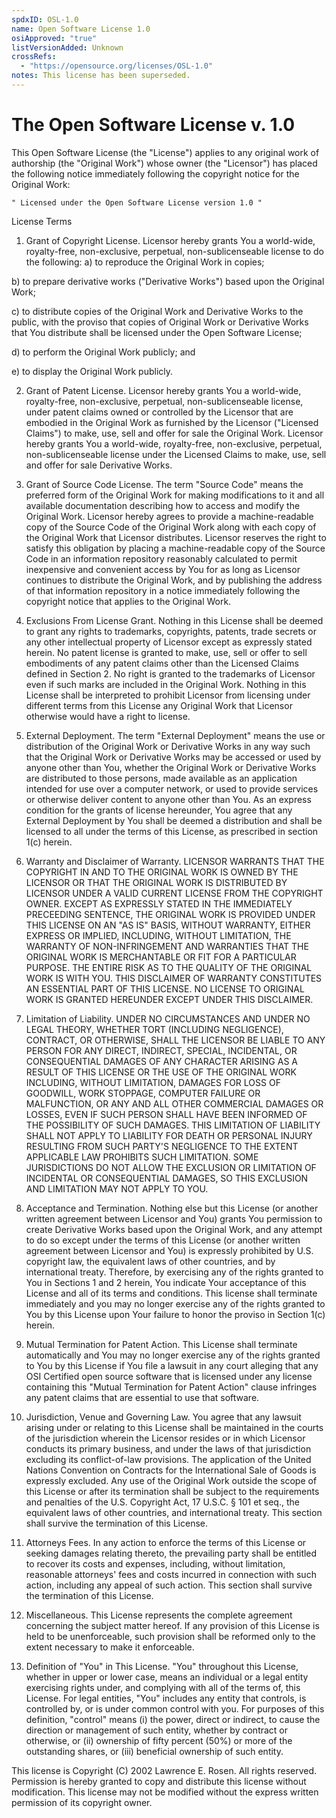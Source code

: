 ```yaml
---
spdxID: OSL-1.0
name: Open Software License 1.0
osiApproved: "true"
listVersionAdded: Unknown
crossRefs: 
  - "https://opensource.org/licenses/OSL-1.0"
notes: This license has been superseded.
---
```


# The Open Software License v. 1.0

This Open Software License (the "License") applies to any original work of authorship (the "Original Work") whose owner (the "Licensor") has placed the following notice immediately following the copyright notice for the Original Work:

```
" Licensed under the Open Software License version 1.0 "
```

License Terms

1) Grant of Copyright License. Licensor hereby grants You a world-wide, royalty-free, non-exclusive, perpetual, non-sublicenseable license to do the following:
  a) to reproduce the Original Work in copies;

  b) to prepare derivative works ("Derivative Works") based upon the Original Work;

  c) to distribute copies of the Original Work and Derivative Works to the public, with the proviso that copies of Original Work or Derivative Works that You distribute shall be licensed under the Open Software License;

  d) to perform the Original Work publicly; and

  e) to display the Original Work publicly.

2) Grant of Patent License. Licensor hereby grants You a world-wide, royalty-free, non-exclusive, perpetual, non-sublicenseable license, under patent claims owned or controlled by the Licensor that are embodied in the Original Work as furnished by the Licensor ("Licensed Claims") to make, use, sell and offer for sale the Original Work. Licensor hereby grants You a world-wide, royalty-free, non-exclusive, perpetual, non-sublicenseable license under the Licensed Claims to make, use, sell and offer for sale Derivative Works.

3) Grant of Source Code License. The term "Source Code" means the preferred form of the Original Work for making modifications to it and all available documentation describing how to access and modify the Original Work. Licensor hereby agrees to provide a machine-readable copy of the Source Code of the Original Work along with each copy of the Original Work that Licensor distributes. Licensor reserves the right to satisfy this obligation by placing a machine-readable copy of the Source Code in an information repository reasonably calculated to permit inexpensive and convenient access by You for as long as Licensor continues to distribute the Original Work, and by publishing the address of that information repository in a notice immediately following the copyright notice that applies to the Original Work.

4) Exclusions From License Grant. Nothing in this License shall be deemed to grant any rights to trademarks, copyrights, patents, trade secrets or any other intellectual property of Licensor except as expressly stated herein. No patent license is granted to make, use, sell or offer to sell embodiments of any patent claims other than the Licensed Claims defined in Section 2. No right is granted to the trademarks of Licensor even if such marks are included in the Original Work. Nothing in this License shall be interpreted to prohibit Licensor from licensing under different terms from this License any Original Work that Licensor otherwise would have a right to license.

5) External Deployment. The term "External Deployment" means the use or distribution of the Original Work or Derivative Works in any way such that the Original Work or Derivative Works may be accessed or used by anyone other than You, whether the Original Work or Derivative Works are distributed to those persons, made available as an application intended for use over a computer network, or used to provide services or otherwise deliver content to anyone other than You. As an express condition for the grants of license hereunder, You agree that any External Deployment by You shall be deemed a distribution and shall be licensed to all under the terms of this License, as prescribed in section 1(c) herein.

6) Warranty and Disclaimer of Warranty. LICENSOR WARRANTS THAT THE COPYRIGHT IN AND TO THE ORIGINAL WORK IS OWNED BY THE LICENSOR OR THAT THE ORIGINAL WORK IS DISTRIBUTED BY LICENSOR UNDER A VALID CURRENT LICENSE FROM THE COPYRIGHT OWNER. EXCEPT AS EXPRESSLY STATED IN THE IMMEDIATELY PRECEEDING SENTENCE, THE ORIGINAL WORK IS PROVIDED UNDER THIS LICENSE ON AN "AS IS" BASIS, WITHOUT WARRANTY, EITHER EXPRESS OR IMPLIED, INCLUDING, WITHOUT LIMITATION, THE WARRANTY OF NON-INFRINGEMENT AND WARRANTIES THAT THE ORIGINAL WORK IS MERCHANTABLE OR FIT FOR A PARTICULAR PURPOSE. THE ENTIRE RISK AS TO THE QUALITY OF THE ORIGINAL WORK IS WITH YOU. THIS DISCLAIMER OF WARRANTY CONSTITUTES AN ESSENTIAL PART OF THIS LICENSE. NO LICENSE TO ORIGINAL WORK IS GRANTED HEREUNDER EXCEPT UNDER THIS DISCLAIMER.

7) Limitation of Liability. UNDER NO CIRCUMSTANCES AND UNDER NO LEGAL THEORY, WHETHER TORT (INCLUDING NEGLIGENCE), CONTRACT, OR OTHERWISE, SHALL THE LICENSOR BE LIABLE TO ANY PERSON FOR ANY DIRECT, INDIRECT, SPECIAL, INCIDENTAL, OR CONSEQUENTIAL DAMAGES OF ANY CHARACTER ARISING AS A RESULT OF THIS LICENSE OR THE USE OF THE ORIGINAL WORK INCLUDING, WITHOUT LIMITATION, DAMAGES FOR LOSS OF GOODWILL, WORK STOPPAGE, COMPUTER FAILURE OR MALFUNCTION, OR ANY AND ALL OTHER COMMERCIAL DAMAGES OR LOSSES, EVEN IF SUCH PERSON SHALL HAVE BEEN INFORMED OF THE POSSIBILITY OF SUCH DAMAGES. THIS LIMITATION OF LIABILITY SHALL NOT APPLY TO LIABILITY FOR DEATH OR PERSONAL INJURY RESULTING FROM SUCH PARTY'S NEGLIGENCE TO THE EXTENT APPLICABLE LAW PROHIBITS SUCH LIMITATION. SOME JURISDICTIONS DO NOT ALLOW THE EXCLUSION OR LIMITATION OF INCIDENTAL OR CONSEQUENTIAL DAMAGES, SO THIS EXCLUSION AND LIMITATION MAY NOT APPLY TO YOU.

8) Acceptance and Termination. Nothing else but this License (or another written agreement between Licensor and You) grants You permission to create Derivative Works based upon the Original Work, and any attempt to do so except under the terms of this License (or another written agreement between Licensor and You) is expressly prohibited by U.S. copyright law, the equivalent laws of other countries, and by international treaty. Therefore, by exercising any of the rights granted to You in Sections 1 and 2 herein, You indicate Your acceptance of this License and all of its terms and conditions. This license shall terminate immediately and you may no longer exercise any of the rights granted to You by this License upon Your failure to honor the proviso in Section 1(c) herein.

9) Mutual Termination for Patent Action. This License shall terminate automatically and You may no longer exercise any of the rights granted to You by this License if You file a lawsuit in any court alleging that any OSI Certified open source software that is licensed under any license containing this "Mutual Termination for Patent Action" clause infringes any patent claims that are essential to use that software.

10) Jurisdiction, Venue and Governing Law. You agree that any lawsuit arising under or relating to this License shall be maintained in the courts of the jurisdiction wherein the Licensor resides or in which Licensor conducts its primary business, and under the laws of that jurisdiction excluding its conflict-of-law provisions. The application of the United Nations Convention on Contracts for the International Sale of Goods is expressly excluded. Any use of the Original Work outside the scope of this License or after its termination shall be subject to the requirements and penalties of the U.S. Copyright Act, 17 U.S.C. § 101 et seq., the equivalent laws of other countries, and international treaty. This section shall survive the termination of this License.

11) Attorneys Fees. In any action to enforce the terms of this License or seeking damages relating thereto, the prevailing party shall be entitled to recover its costs and expenses, including, without limitation, reasonable attorneys' fees and costs incurred in connection with such action, including any appeal of such action. This section shall survive the termination of this License.

12) Miscellaneous. This License represents the complete agreement concerning the subject matter hereof. If any provision of this License is held to be unenforceable, such provision shall be reformed only to the extent necessary to make it enforceable.

13) Definition of "You" in This License. "You" throughout this License, whether in upper or lower case, means an individual or a legal entity exercising rights under, and complying with all of the terms of, this License. For legal entities, "You" includes any entity that controls, is controlled by, or is under common control with you. For purposes of this definition, "control" means (i) the power, direct or indirect, to cause the direction or management of such entity, whether by contract or otherwise, or (ii) ownership of fifty percent (50%) or more of the outstanding shares, or (iii) beneficial ownership of such entity.

This license is Copyright (C) 2002 Lawrence E. Rosen. All rights reserved. Permission is hereby granted to copy and distribute this license without modification. This license may not be modified without the express written permission of its copyright owner.
